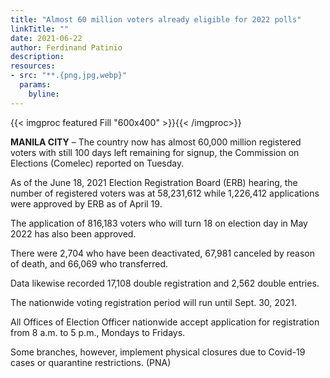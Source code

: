 ```yaml
---
title: "Almost 60 million voters already eligible for 2022 polls"
linkTitle: ""
date: 2021-06-22
author: Ferdinand Patinio
description:
resources:
- src: "**.{png,jpg,webp}"
  params:
    byline: 
---
```

{{< imgproc featured Fill "600x400" >}}{{< /imgproc>}}

**MANILA CITY** –  The country now has almost 60,000 million registered voters with still 100 days left remaining for signup, the Commission on Elections (Comelec) reported on Tuesday.

As of the June 18, 2021 Election Registration Board (ERB) hearing, the number of registered voters was at 58,231,612 while 1,226,412 applications were approved by ERB as of April 19.

The application of 816,183 voters who will turn 18 on election day in May 2022 has also been approved.

There were 2,704 who have been deactivated, 67,981 canceled by reason of death, and 66,069 who transferred.

Data likewise recorded 17,108 double registration and 2,562 double entries.

The nationwide voting registration period will run until Sept. 30, 2021.

All Offices of Election Officer nationwide accept application for registration from 8 a.m. to 5 p.m., Mondays to Fridays.

Some branches, however, implement physical closures due to Covid-19 cases or quarantine restrictions. (PNA)